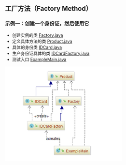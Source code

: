 ## 工厂方法（Factory Method）

### 示例一：创建一个身份证，然后使用它

- 创建实例的类 [Factory.java](src/main/java/com/jueee/example01/Factory.java)
- 定义具体方法的类 [Product.java](src/main/java/com/jueee/example01/Product.java)
- 具体的身份类 [IDCard.java](src/main/java/com/jueee/example01/IDCard.java)
- 生产身份证具体的类 [IDCardFactory.java](src/main/java/com/jueee/example01/IDCardFactory.java)
- 测试入口 [ExampleMain.java](src/main/java/com/jueee/example01/ExampleMain.java)

![1564554979515](assets/1564554979515.png)

